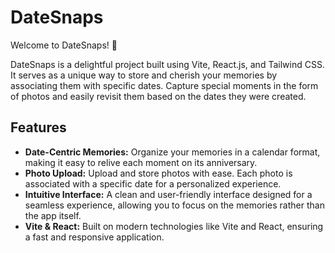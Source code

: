 # DateSnaps

Welcome to DateSnaps! 📸

DateSnaps is a delightful project built using Vite, React.js, and Tailwind CSS. It serves as a unique way to store and cherish your memories by associating them with specific dates. Capture special moments in the form of photos and easily revisit them based on the dates they were created.

## Features

- **Date-Centric Memories:** Organize your memories in a calendar format, making it easy to relive each moment on its anniversary.
- **Photo Upload:** Upload and store photos with ease. Each photo is associated with a specific date for a personalized experience.
- **Intuitive Interface:** A clean and user-friendly interface designed for a seamless experience, allowing you to focus on the memories rather than the app itself.
- **Vite & React:** Built on modern technologies like Vite and React, ensuring a fast and responsive application.


